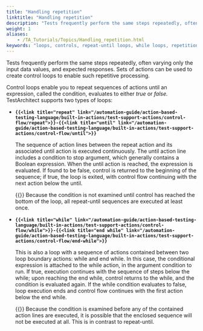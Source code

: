 ```yaml
--- 
title: "Handling repetition"
linktitle: "Handling repetition"
description: "Tests frequently perform the same steps repeatedly, often varying only the input data values, and expected responses. Sets of actions can be used to create control loops to enable such repetitive processing."
weight: 1
aliases: 
    - /TA_Tutorials/Topics/Handling_repetition.html
keywords: "loops, controls, repeat-until loops, while loops, repetition of action lines, conditions, control loops"
---
```


Tests frequently perform the same steps repeatedly, often varying only the input data values, and expected responses. Sets of actions can be used to create control loops to enable such repetitive processing.

Control loops enable you to repeat sequences of actions until an expression, called the condition, evaluates to either *true* or *false.* TestArchitect supports two types of loops:

-   **`{{<link title="repeat" link="/automation-guide/action-based-testing-language/built-in-actions/test-support-actions/control-flow/repeat">}}-{{<link title="until" link="/automation-guide/action-based-testing-language/built-in-actions/test-support-actions/control-flow/until">}}`**

    The sequence of action lines between the repeat action and its associated until action is executed continuously. The until action line includes a condition to stop argument, which generally contains a Boolean expression. When the until action is reached, the expression is evaluated. If found to be false, control is returned to the beginning of the sequence; if true, the loop is exited, with control flow continuing with the next action below the until.

    {{<note>}} Because the condition is not examined until control has reached the bottom of the loop, all repeat-until sequences are executed at least once.

-   **`{{<link title="while" link="/automation-guide/action-based-testing-language/built-in-actions/test-support-actions/control-flow/while">}}-{{<link title="end while" link="/automation-guide/action-based-testing-language/built-in-actions/test-support-actions/control-flow/end-while">}}`**

    This is also a loop with a sequence of actions contained between two loop boundary actions: while and end while. In this case, the conditional expression is attached to the while action, in the argument condition to run. If true, execution continues with the sequence of steps below the while; upon reaching the end while, control returns to the while, and the condition is evaluated again. If the while condition evaluates to false, loop execution ends and control flow continues with the first action below the end while.

    {{<note>}} Because the condition is examined before any of the contained action lines are executed, it is possible that the enclosed sequence will not be executed at all. This is in contrast to repeat-until.




